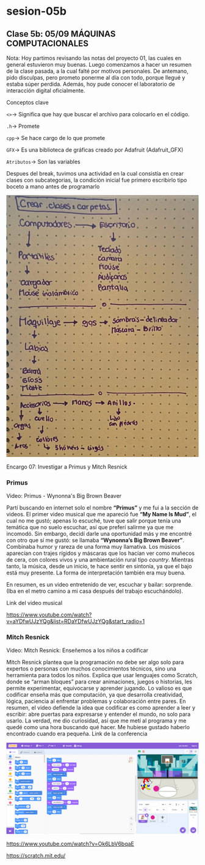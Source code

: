 # sesion-05b

## Clase 5b: 05/09 MÁQUINAS COMPUTACIONALES

Nota: Hoy partimos revisando las notas del proyecto 01, las cuales en general estuvieron muy buenas. Luego comenzamos a hacer un resumen de la clase pasada, a la cual falté por motivos personales. De antemano, pido disculpas, pero prometo ponerme al día con todo, porque llegué y estaba súper perdida. Además, hoy pude conocer el laboratorio de interacción digital oficialmente.

Conceptos clave

`<>`-> Significa que hay que buscar el archivo para colocarlo en el código.

`.h`-> Promete

`cpp`-> Se hace cargo de lo que promete

`GFX`-> Es una biblioteca de gráficas creado por Adafruit (Adafruit_GFX)

`Atributos`-> Son las variables

Despues del break, tuvimos una actividad en la cual consistía en crear clases con subcategorias, la condición inicial fue primero escribirlo tipo boceto a mano antes de programarlo

![CLASES_EJEMPLOS](./imagenes/CLASES_EJEMPLOS.jpg) 

Encargo 07: Investigar a Primus y Mitch Resnick

### Primus

Video: Primus - Wynonna's Big Brown Beaver

Partí buscando en internet solo el nombre **“Primus”** y me fui a la sección de videos. El primer video musical que me apareció fue **“My Name Is Mud”**, el cual no me gustó; apenas lo escuché, tuve que salir porque tenía una temática que no suelo escuchar, así que preferí salirme ya que me incomodó. Sin embargo, decidí darle una oportunidad más y me encontré con otro que sí me gustó: se llamaba **“Wynonna’s Big Brown Beaver”**. Combinaba humor y rareza de una forma muy llamativa. Los músicos aparecían con trajes rígidos y máscaras que los hacían ver como muñecos de cera, con colores vivos y una ambientación rural tipo *country*. Mientras tanto, la música, desde un inicio, te hace sentir en sintonía, ya que el bajo está muy presente. La forma de interpretación también era muy buena.

En resumen, es un video entretenido de ver, escuchar y bailar: sorprende. (Iba en el metro camino a mi casa después del trabajo escuchándolo).

Link del video musical

<https://www.youtube.com/watch?v=aYDfwUJzYQg&list=RDaYDfwUJzYQg&start_radio=1>

### Mitch Resnick

Video: Mitch Resnick: Enseñemos a los niños a codificar

Mitch Resnick plantea que la programación no debe ser algo solo para expertos o personas con muchos conocimientos técnicos, sino una herramienta para todos los niños. Explica que usar lenguajes como Scratch, donde se “arman bloques” para crear animaciones, juegos o historias, les permite experimentar, equivocarse y aprender jugando. Lo valioso es que codificar enseña más que computación, ya que desarrolla creatividad, lógica, paciencia al enfrentar problemas y colaboración entre pares. En resumen, el video defiende la idea que codificar es como aprender a leer y escribir: abre puertas para expresarse y entender el mundo, no solo para usarlo. La verdad, me dio curiosidad, así que me metí al programa y me quedé como una hora buscando qué hacer. Me hubiese gustado haberlo encontrado cuando era pequeña.
Link de la conferencia 

![SCRATCH](./imagenes/SCRATCH.png)

<https://www.youtube.com/watch?v=Ok6LbV6bqaE>

<https://scratch.mit.edu/>



